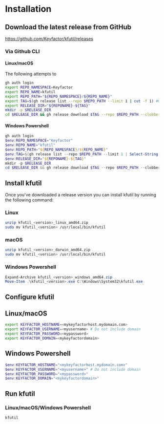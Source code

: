 # Installation

## Download the latest release from GitHub
https://github.com/Keyfactor/kfutil/releases

### Via Github CLI

#### Linux/macOS
The following attempts to
```bash
gh auth login
export REPO_NAMESPACE=Keyfactor
export REPO_NAME=kfutil
export REPO_PATH="${REPO_NAMESPACE}/${REPO_NAME}"
export TAG=$(gh release list --repo $REPO_PATH --limit 1 | cut -f 1) #Get the latest release
export RELEASE_DIR="${REPONAME}-${TAG}"
mkdir -p $RELEASE_DIR
cd $RELEASE_DIR && gh release download $TAG --repo $REPO_PATH --clobber
```

#### Windows Powershell
```powershell
gh auth login
$env:REPO_NAMESPACE="Keyfactor"
$env:REPO_NAME="kfutil"
$env:REPO_PATH="${REPO_NAMESPACE}/${REPO_NAME}"
$env:TAG=$(gh release list --repo $REPO_PATH --limit 1 | Select-String -Pattern "v\d+\.\d+\.\d+" -AllMatches | ForEach-Object { $_.Matches.Value }) #Get the latest release
$env:RELEASE_DIR="${REPONAME}-${TAG}"
mkdir -p $RELEASE_DIR
cd $RELEASE_DIR && gh release download $TAG --repo $REPO_PATH --clobber
```
## Install kfutil
Once you've downloaded a release version you can install kfutil by running the following command:  

### Linux
```bash
unzip kfutil_<version>_linux_amd64.zip
sudo mv kfutil_<version> /usr/local/bin/kfutil
```

### macOS
```bash
unzip kfutil_<version>_darwin_amd64.zip
sudo mv kfutil_<version> /usr/local/bin/kfutil
```

### Windows Powershell
```powershell
Expand-Archive kfutil_<version>_windows_amd64.zip
Move-Item .\kfutil_<version>.exe C:\Windows\System32\kfutil.exe
```

## Configure kfutil

## Linux/macOS
```bash
export KEYFACTOR_HOSTNAME=<mykeyfactorhost.mydomain.com>
export KEYFACTOR_USERNAME=<myusername> # Do not include domain
export KEYFACTOR_PASSWORD=<mypassword>
export KEYFACTOR_DOMAIN=<mykeyfactordomain>
```

## Windows Powershell
```powershell
$env:KEYFACTOR_HOSTNAME="<mykeyfactorhost.mydomain.com>"
$env:KEYFACTOR_USERNAME="<myusername>" # Do not include domain
$env:KEYFACTOR_PASSWORD="<mypassword>"
$env:KEYFACTOR_DOMAIN="<mykeyfactordomain>"
```
## Run kfutil

### Linux/macOS/Windows Powershell
```bash
kfutil
```
